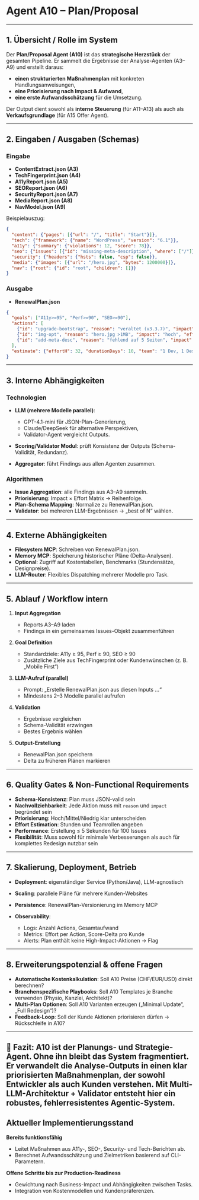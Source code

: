 # Agent A10 – Plan/Proposal

---

## 1. Übersicht / Rolle im System

Der **Plan/Proposal Agent (A10)** ist das **strategische Herzstück** der gesamten Pipeline.
Er sammelt die Ergebnisse der Analyse-Agenten (A3–A9) und erstellt daraus:

* **einen strukturierten Maßnahmenplan** mit konkreten Handlungsanweisungen,
* **eine Priorisierung nach Impact & Aufwand**,
* **eine erste Aufwandsschätzung** für die Umsetzung.

Der Output dient sowohl als **interne Steuerung** (für A11–A13) als auch als **Verkaufsgrundlage** (für A15 Offer Agent).

---

## 2. Eingaben / Ausgaben (Schemas)

### Eingabe

* **ContentExtract.json (A3)**
* **TechFingerprint.json (A4)**
* **A11yReport.json (A5)**
* **SEOReport.json (A6)**
* **SecurityReport.json (A7)**
* **MediaReport.json (A8)**
* **NavModel.json (A9)**

Beispielauszug:

```json
{
  "content": {"pages": [{"url": "/", "title": "Start"}]},
  "tech": {"framework": {"name": "WordPress", "version": "6.1"}},
  "a11y": {"summary": {"violations": 12, "score": 78}},
  "seo": {"issues": [{"id": "missing-meta-description", "where": ["/"]}]},
  "security": {"headers": {"hsts": false, "csp": false}},
  "media": {"images": [{"url": "/hero.jpg", "bytes": 1200000}]},
  "nav": {"root": {"id": "root", "children": []}}
}
```

### Ausgabe

* **RenewalPlan.json**

```json
{
  "goals": ["A11y>=95", "Perf>=90", "SEO>=90"],
  "actions": [
    {"id": "upgrade-bootstrap", "reason": "veraltet (v3.3.7)", "impact": "hoch", "effortH": 12},
    {"id": "img-opt", "reason": "hero.jpg >1MB", "impact": "hoch", "effortH": 4},
    {"id": "add-meta-desc", "reason": "fehlend auf 5 Seiten", "impact": "mittel", "effortH": 2}
  ],
  "estimate": {"effortH": 32, "durationDays": 10, "team": "1 Dev, 1 Designer"}
}
```

---

## 3. Interne Abhängigkeiten

### Technologien

* **LLM (mehrere Modelle parallel)**:

  * GPT-4.1-mini für JSON-Plan-Generierung,
  * Claude/DeepSeek für alternative Perspektiven,
  * Validator-Agent vergleicht Outputs.
* **Scoring/Validator Modul**: prüft Konsistenz der Outputs (Schema-Validität, Redundanz).
* **Aggregator**: führt Findings aus allen Agenten zusammen.

### Algorithmen

* **Issue Aggregation**: alle Findings aus A3–A9 sammeln.
* **Priorisierung**: Impact × Effort Matrix → Reihenfolge.
* **Plan-Schema Mapping**: Normalize zu RenewalPlan.json.
* **Validator**: bei mehreren LLM-Ergebnissen → „best of N“ wählen.

---

## 4. Externe Abhängigkeiten

* **Filesystem MCP**: Schreiben von RenewalPlan.json.
* **Memory MCP**: Speicherung historischer Pläne (Delta-Analysen).
* **Optional**: Zugriff auf Kostentabellen, Benchmarks (Stundensätze, Designpreise).
* **LLM-Router**: Flexibles Dispatching mehrerer Modelle pro Task.

---

## 5. Ablauf / Workflow intern

1. **Input Aggregation**

   * Reports A3–A9 laden
   * Findings in ein gemeinsames Issues-Objekt zusammenführen

2. **Goal Definition**

   * Standardziele: A11y ≥ 95, Perf ≥ 90, SEO ≥ 90
   * Zusätzliche Ziele aus TechFingerprint oder Kundenwünschen (z. B. „Mobile First“)

3. **LLM-Aufruf (parallel)**

   * Prompt: „Erstelle RenewalPlan.json aus diesen Inputs …“
   * Mindestens 2–3 Modelle parallel aufrufen

4. **Validation**

   * Ergebnisse vergleichen
   * Schema-Validität erzwingen
   * Bestes Ergebnis wählen

5. **Output-Erstellung**

   * RenewalPlan.json speichern
   * Delta zu früheren Plänen markieren

---

## 6. Quality Gates & Non-Functional Requirements

* **Schema-Konsistenz**: Plan muss JSON-valid sein
* **Nachvollziehbarkeit**: Jede Aktion muss mit `reason` und `impact` begründet sein
* **Priorisierung**: Hoch/Mittel/Niedrig klar unterscheiden
* **Effort Estimation**: Stunden und Teamrollen angeben
* **Performance**: Erstellung ≤ 5 Sekunden für 100 Issues
* **Flexibilität**: Muss sowohl für minimale Verbesserungen als auch für komplettes Redesign nutzbar sein

---

## 7. Skalierung, Deployment, Betrieb

* **Deployment**: eigenständiger Service (Python/Java), LLM-agnostisch
* **Scaling**: parallele Pläne für mehrere Kunden-Websites
* **Persistence**: RenewalPlan-Versionierung im Memory MCP
* **Observability**:

  * Logs: Anzahl Actions, Gesamtaufwand
  * Metrics: Effort per Action, Score-Delta pro Kunde
  * Alerts: Plan enthält keine High-Impact-Aktionen → Flag

---

## 8. Erweiterungspotenzial & offene Fragen

* **Automatische Kostenkalkulation**: Soll A10 Preise (CHF/EUR/USD) direkt berechnen?
* **Branchenspezifische Playbooks**: Soll A10 Templates je Branche verwenden (Physio, Kanzlei, Architekt)?
* **Multi-Plan Optionen**: Soll A10 Varianten erzeugen („Minimal Update“, „Full Redesign“)?
* **Feedback-Loop**: Soll der Kunde Aktionen priorisieren dürfen → Rückschleife in A10?

---

📄 **Fazit**:
A10 ist der **Planungs- und Strategie-Agent**. Ohne ihn bleibt das System fragmentiert. Er verwandelt die Analyse-Outputs in einen **klar priorisierten Maßnahmenplan**, der sowohl Entwickler als auch Kunden verstehen.
Mit Multi-LLM-Architektur + Validator entsteht hier ein robustes, fehlerresistentes Agentic-System.
---

## Aktueller Implementierungsstand

**Bereits funktionsfähig**

- Leitet Maßnahmen aus A11y-, SEO-, Security- und Tech-Berichten ab.
- Berechnet Aufwandsschätzung und Zielmetriken basierend auf CLI-Parametern.

**Offene Schritte bis zur Production-Readiness**

- Gewichtung nach Business-Impact und Abhängigkeiten zwischen Tasks.
- Integration von Kostenmodellen und Kundenpräferenzen.

